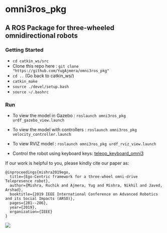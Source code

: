 # omni3ros_pkg

## A ROS Package for three-wheeled omnidirectional robots

### Getting Started

- `cd catkin_ws/src`
-  Clone this repo here : `git clone "https://github.com/YugAjmera/omni3ros_pkg"`
- `cd ..` (Go back to catkin_ws/)
- `catkin_make`
- `source ./devel/setup.bash`
- `source ~/.bashrc`

### Run

- To view the model in Gazebo : ` roslaunch omni3ros_pkg urdf_gazebo_view.launch `

- To view the model with controllers : `roslaunch omni3ros_pkg velocity_controller.launch `

- To view RVIZ model : `roslaunch omni3ros_pkg urdf_rviz_view.launch`

- Control the robot using keyboard keys: [teleop_keyboard_omni3](https://github.com/YugAjmera/teleop_keyboard_omni3)

If our work is helpful to you, please kindly cite our paper as:
```
@inproceedings{mishra2019ego,
  title={Ego-Centric framework for a three-wheel omni-drive Telepresence robot},
  author={Mishra, Ruchik and Ajmera, Yug and Mishra, Nikhil and Javed, Arshad},
  booktitle={2019 IEEE International Conference on Advanced Robotics and its Social Impacts (ARSO)},
  pages={281--286},
  year={2019},
  organization={IEEE}
}
```

![](screenshots/Screenshot%20from%202019-02-27%2000-17-33.png)



